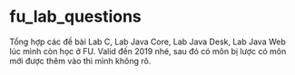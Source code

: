 # fu_lab_questions
Tổng hợp các đề bài Lab C, Lab Java Core, Lab Java Desk, Lab Java Web lúc mình còn học ở FU. Valid đến 2019 nhé, sau đó có môn bị lược có môn mới được thêm vào thì mình không rõ.
